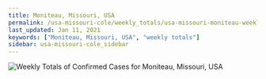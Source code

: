 ```yaml
---
title: Moniteau, Missouri, USA
permalink: /usa-missouri-cole/weekly_totals/usa-missouri-moniteau-weekly_totals.html
last_updated: Jan 11, 2021
keywords: ["Moniteau, Missouri, USA", "weekly totals"]
sidebar: usa-missouri-cole_sidebar
---
```


![Weekly Totals of Confirmed Cases for Moniteau, Missouri, USA](/covid_tracker/images/graphs/usa-missouri-moniteau-weekly_totals_graph.png)
